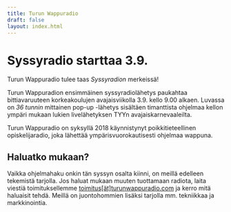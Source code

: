 ```yaml
---
title: Turun Wappuradio
draft: false
layout: index.html
---
```


# Syssyradio starttaa 3.9.
Turun Wappuradio tulee taas *Syssyradion* merkeissä!

Turun Wappuradion ensimmäinen syssyradiolähetys paukahtaa bittiavaruuteen korkeakoulujen avajaisviikolla 3.9. kello 9.00 alkaen. Luvassa on *36 tunnin* mittainen pop-up -lähetys sisältäen timanttista ohjelmaa kellon ympäri mukaan lukien livelähetyksen TYYn avajaiskarnevaaleilta.

Turun Wappuradio on syksyllä 2018 käynnistynyt poikkitieteellinen opiskelijaradio, joka lähettää ympärisvuorokautisesti ohjelmaa wappuna.

## Haluatko mukaan?

Vaikka ohjelmahaku onkin tän syssyn osalta kiinni, on meillä edelleen tekemistä tarjolla. 
Jos haluat mukaan muuten tuottamaan radiota, laita viestiä toimituksellemme <a href="mailto: toimitus@turunwappuradio.com">toimitus[ät]turunwappuradio.com</a> ja kerro mitä haluaisit tehdä. 
Meillä on juontohommien lisäksi tarjolla mm. tekniikkaa ja markkinointia.
